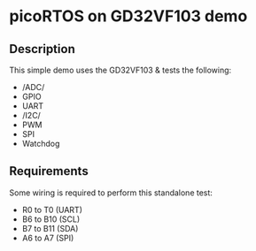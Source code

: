 # picoRTOS on GD32VF103 demo

## Description

This simple demo uses the GD32VF103 & tests the following:

  - /ADC/
  - GPIO
  - UART
  - /I2C/
  - PWM
  - SPI
  - Watchdog

## Requirements

Some wiring is required to perform this standalone test:

  - R0 to T0 (UART)
  - B6 to B10 (SCL)
  - B7 to B11 (SDA)
  - A6 to A7 (SPI)
